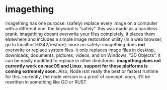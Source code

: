 # imagething
imagething has one purpose: (safely) replace every image on a computer with a different one. the keyword is “safely”. this was made as a harmless prank. imagething doesnt overwrite your files completely, it places them elsewhere and includes a simple image restoration utility (in a web browser, go to localhost:6342/restore). more on safety: imagething does **not** overwrite or replace system files. it only replaces image files in desktop, downloads, documents, pictures, videos, and on Windows, “3D Objects”. it can be easily modified to replace in other directories. **imagething does not currently work on macOS and Linux. support for those platforms is coming extremely soon.** Also, Node isnt really the best or fastest runtime for this. currently, the node version is a proof of concept. soon, it’ll be rewritten in something like GO or RUST.
